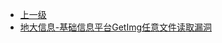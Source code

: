 * [上一级](docs/wy876_poc/)
* [地大信息-基础信息平台GetImg任意文件读取漏洞](docs/wy876_poc/%E5%9C%B0%E5%A4%A7%E4%BF%A1%E6%81%AF/%E5%9C%B0%E5%A4%A7%E4%BF%A1%E6%81%AF-%E5%9F%BA%E7%A1%80%E4%BF%A1%E6%81%AF%E5%B9%B3%E5%8F%B0GetImg%E4%BB%BB%E6%84%8F%E6%96%87%E4%BB%B6%E8%AF%BB%E5%8F%96%E6%BC%8F%E6%B4%9E.md)
